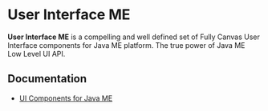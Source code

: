 # User Interface ME

**User Interface ME** is a compelling and well defined set of Fully Canvas User Interface components for Java ME platform. The true power of Java ME Low Level UI API.

## Documentation

* [UI Components for Java ME](https://sites.google.com/site/uicomponents4jme/)
